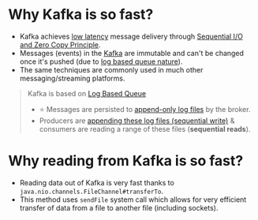 # Why Kafka is so fast?
- Kafka achieves [low latency](../../7_PropertiesDistributedSystem/Scalability/Latency.md) message delivery through [Sequential I/O and Zero Copy Principle](https://twitter.com/alexxubyte/status/1506663791961919488/photo/1).
- Messages (events) in the [Kafka]() are immutable and can't be changed once it's pushed (due to [log based queue nature](../../3_DatabaseServices/5_DatabaseInternals/AppendOnlyProperty.md)).
- The same techniques are commonly used in much other messaging/streaming platforms.

> Kafka is based on [Log Based Queue](../../3_DatabaseServices/5_DatabaseInternals/AppendOnlyProperty.md)
> - :star: Messages are persisted to [append-only log files](../../3_DatabaseServices/5_DatabaseInternals/AppendOnlyProperty.md) by the broker.
> - Producers are [appending these log files (sequential write)](../../3_DatabaseServices/5_DatabaseInternals/AppendOnlyProperty.md) & consumers are reading a range of these files (**sequential reads**).

# Why reading from Kafka is so fast?
- Reading data out of Kafka is very fast thanks to `java.nio.channels.FileChannel#transferTo`.
- This method uses `sendFile` system call which allows for very efficient transfer of data from a file to another file (including sockets).